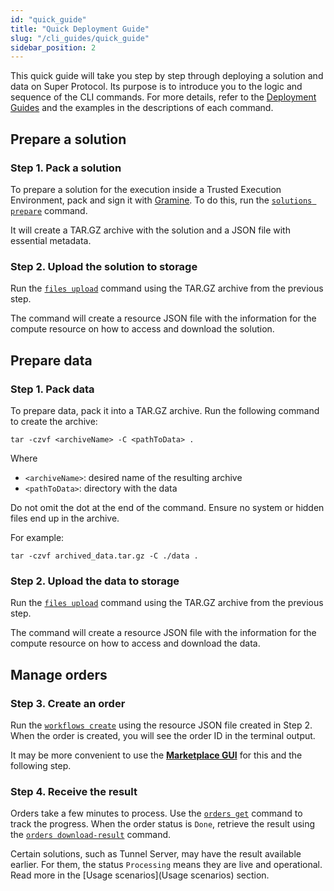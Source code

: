 ```yaml
---
id: "quick_guide"
title: "Quick Deployment Guide"
slug: "/cli_guides/quick_guide"
sidebar_position: 2
---
```


This quick guide will take you step by step through deploying a solution and data on Super Protocol. Its purpose is to introduce you to the logic and sequence of the CLI commands. For more details, refer to the [Deployment Guides](/developers/deployment_guides) and the examples in the descriptions of each command.

## Prepare a solution

### Step 1. Pack a solution

To prepare a solution for the execution inside a Trusted Execution Environment, pack and sign it with [Gramine](https://gramineproject.io/). To do this, run the [`solutions prepare`](/developers/cli_commands/solutions/prepare) command.

It will create a TAR.GZ archive with the solution and a JSON file with essential metadata.

### Step 2. Upload the solution to storage

Run the [`files upload`](/developers/cli_commands/files/upload) command using the TAR.GZ archive from the previous step.

The command will create a resource JSON file with the information for the compute resource on how to access and download the solution.

## Prepare data

### Step 1. Pack data

To prepare data, pack it into a TAR.GZ archive. Run the following command to create the archive:

```
tar -czvf <archiveName> -C <pathToData> .
```

Where
- `<archiveName>`: desired name of the resulting archive
- `<pathToData>`: directory with the data

Do not omit the dot at the end of the command. Ensure no system or hidden files end up in the archive.

For example:

```
tar -czvf archived_data.tar.gz -C ./data .
```

### Step 2. Upload the data to storage

Run the [`files upload`](/developers/cli_commands/files/upload) command using the TAR.GZ archive from the previous step.

The command will create a resource JSON file with the information for the compute resource on how to access and download the data.

## Manage orders

### Step 3. Create an order

Run the [`workflows create`](/developers/cli_commands/workflows/create) using the resource JSON file created in Step 2. When the order is created, you will see the order ID in the terminal output.

It may be more convenient to use the [**Marketplace GUI**](/developers/marketplace/) for this and the following step.

### Step 4. Receive the result

Orders take a few minutes to process. Use the [`orders get`](/developers/cli_commands/orders/get) command to track the progress. When the order status is `Done`, retrieve the result using the [`orders download-result`](/developers/cli_commands/orders/download-result) command.

Certain solutions, such as Tunnel Server, may have the result available earlier. For them, the status `Processing` means they are live and operational. Read more in the [Usage scenarios](Usage scenarios) section.